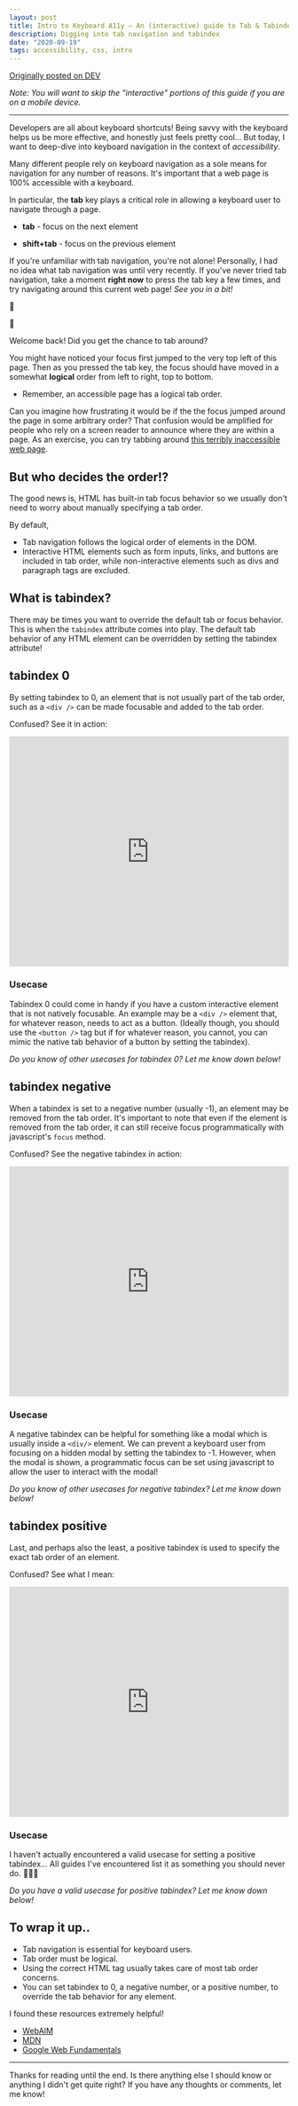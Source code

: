```yaml
---
layout: post
title: Intro to Keyboard A11y – An (interactive) guide to Tab & Tabindex 🗂⌨️🗺
description: Digging into tab navigation and tabindex
date: "2020-09-19"
tags: accessibility, css, intro
---
```


[Originally posted on DEV](https://dev.to/kateh/introduction-to-tab-navigation-and-the-3-tabindex-4m3m)

_Note: You will want to skip the "interactive" portions of this guide if you are on a mobile device._

---

Developers are all about keyboard shortcuts! Being savvy with the keyboard helps us be more effective, and honestly just feels pretty cool... But today, I want to deep-dive into keyboard navigation in the context of _accessibility_.

Many different people rely on keyboard navigation as a sole means for navigation for any number of reasons. It's important that a web page is 100% accessible with a keyboard.

In particular, the **tab** key plays a critical role in allowing a keyboard user to navigate through a page.

- **tab** - focus on the next element

- **shift+tab** - focus on the previous element

If you're unfamiliar with tab navigation, you're not alone! Personally, I had no idea what tab navigation was until very recently. If you've never tried tab navigation, take a moment **right now** to press the tab key a few times, and try navigating around this current web page! _See you in a bit!_

👋

👋

Welcome back! Did you get the chance to tab around?

You might have noticed your focus first jumped to the very top left of this page. Then as you pressed the tab key, the focus should have moved in a somewhat **logical** order from left to right, top to bottom.

- Remember, an accessible page has a logical tab order.

Can you imagine how frustrating it would be if the the focus jumped around the page in some arbitrary order? That confusion would be amplified for people who rely on a screen reader to announce where they are within a page. As an exercise, you can try tabbing around [this terribly inaccessible web page](https://www.w3.org/WAI/demos/bad/before/home.html).

## But who decides the order!?

The good news is, HTML has built-in tab focus behavior so we usually don't need to worry about manually specifying a tab order.

By default,

- Tab navigation follows the logical order of elements in the DOM.
- Interactive HTML elements such as form inputs, links, and buttons are included in tab order, while non-interactive elements such as divs and paragraph tags are excluded.

## What is tabindex?

There may be times you want to override the default tab or focus behavior. This is when the `tabindex` attribute comes into play. The default tab behavior of any HTML element can be overridden by setting the tabindex attribute!

## tabindex 0

By setting tabindex to 0, an element that is not usually part of the tab order, such as a `<div />` can be made focusable and added to the tab order.

Confused? See it in action:

<iframe height="415" style="width: 100%;" scrolling="no" title="tabindex 0 example" src="https://codepen.io/khiga8/embed/preview/ZEWqmoB?height=415&theme-id=light&default-tab=result" frameborder="no" loading="lazy" allowtransparency="true" allowfullscreen="true">
  See the Pen <a href='https://codepen.io/khiga8/pen/ZEWqmoB'>tabindex 0 example</a> by Kate Higa
  (<a href='https://codepen.io/khiga8'>@khiga8</a>) on <a href='https://codepen.io'>CodePen</a>.
</iframe>

### Usecase

Tabindex 0 could come in handy if you have a custom interactive element that is not natively focusable. An example may be a `<div />` element that, for whatever reason, needs to act as a button. (Ideally though, you should use the `<button />` tag but if for whatever reason, you cannot, you can mimic the native tab behavior of a button by setting the tabindex).

_Do you know of other usecases for tabindex 0? Let me know down below!_

## tabindex negative

When a tabindex is set to a negative number (usually -1), an element may be removed from the tab order. It's important to note that even if the element is removed from the tab order, it can still receive focus programmatically with javascript's `focus` method.

Confused? See the negative tabindex in action:

<iframe height="415" style="width: 100%;" scrolling="no" title="tabindex negative example" src="https://codepen.io/khiga8/embed/BaKqGbB?height=265&theme-id=light&default-tab=result" frameborder="no" loading="lazy" allowtransparency="true" allowfullscreen="true">
  See the Pen <a href='https://codepen.io/khiga8/pen/BaKqGbB'>tabindex negative example</a> by Kate Higa
  (<a href='https://codepen.io/khiga8'>@khiga8</a>) on <a href='https://codepen.io'>CodePen</a>.
</iframe>

### Usecase

A negative tabindex can be helpful for something like a modal which is usually inside a `<div/>` element. We can prevent a keyboard user from focusing on a hidden modal by setting the tabindex to -1. However, when the modal is shown, a programmatic focus can be set using javascript to allow the user to interact with the modal!

_Do you know of other usecases for negative tabindex? Let me know down below!_

## tabindex positive

Last, and perhaps also the least, a positive tabindex is used to specify the exact tab order of an element.

Confused? See what I mean:

<iframe height="415" style="width: 100%;" scrolling="no" title="tabindex positive example" src="https://codepen.io/khiga8/embed/BaKqGea?height=406&theme-id=light&default-tab=result" frameborder="no" loading="lazy" allowtransparency="true" allowfullscreen="true">
  See the Pen <a href='https://codepen.io/khiga8/pen/BaKqGea'>tabindex positive example</a> by Kate Higa
  (<a href='https://codepen.io/khiga8'>@khiga8</a>) on <a href='https://codepen.io'>CodePen</a>.
</iframe>

### Usecase

I haven't actually encountered a valid usecase for setting a positive tabindex... All guides I've encountered list it as something you should never do. 🤷🏻‍♀️

_Do you have a valid usecase for positive tabindex? Let me know down below!_

## To wrap it up..

- Tab navigation is essential for keyboard users.
- Tab order must be logical.
- Using the correct HTML tag usually takes care of most tab order concerns.
- You can set tabindex to 0, a negative number, or a positive number, to override the tab behavior for any element.

I found these resources extremely helpful!

- [WebAIM](https://webaim.org/techniques/keyboard/tabindex)
- [MDN](https://developer.mozilla.org/en-US/docs/Web/HTML/Global_attributes/tabindex)
- [Google Web Fundamentals](https://developers.google.com/web/fundamentals/accessibility/focus/using-tabindex)

---

Thanks for reading until the end. Is there anything else I should know or anything I didn't get quite right? If you have any thoughts or comments, let me know!
